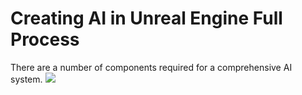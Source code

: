 # Creating AI in Unreal Engine Full Process

There are a number of components required for a comprehensive AI system.
<img src="assets\ai_requirements">




